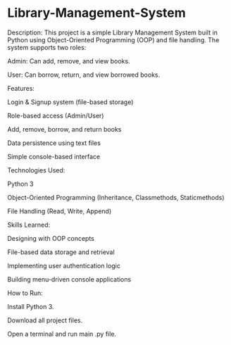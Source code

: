 # Library-Management-System
Description:
This project is a simple Library Management System built in Python using Object-Oriented Programming (OOP) and file handling.
The system supports two roles:

Admin: Can add, remove, and view books.

User: Can borrow, return, and view borrowed books.

Features:

Login & Signup system (file-based storage)

Role-based access (Admin/User)

Add, remove, borrow, and return books

Data persistence using text files

Simple console-based interface

Technologies Used:

Python 3

Object-Oriented Programming (Inheritance, Classmethods, Staticmethods)

File Handling (Read, Write, Append)

Skills Learned:

Designing with OOP concepts

File-based data storage and retrieval

Implementing user authentication logic

Building menu-driven console applications

How to Run:

Install Python 3.

Download all project files.

Open a terminal and run main .py file.
